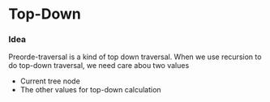# Top-Down

### Idea
Preorde-traversal is a kind of top down traversal. When we use recursion to do top-down traversal, we need care abou two values

* Current tree node
* The other values for top-down calculation

